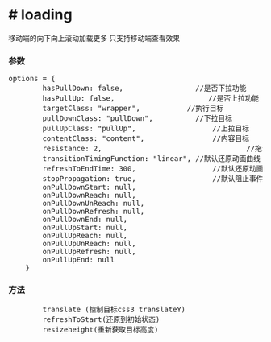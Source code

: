 <h1># loading</h1>
移动端的向下向上滚动加载更多
只支持移动端查看效果

<h3>参数</h3>
<pre>
options = {
		hasPullDown: false,     			//是否下拉功能
		hasPullUp: false,			  		   //是否上拉功能
		targetClass: "wrapper",     	  //执行目标
		pullDownClass: "pullDown", 			//下拉目标
		pullUpClass: "pullUp", 					//上拉目标
		contentClass: "content", 				//内容目标
		resistance: 2, 									//拖动阻力系数
		transitionTimingFunction: "linear", //默认还原动画曲线
		refreshToEndTime: 300, 					//默认还原动画时间
		stopPropagation: true,					//默认阻止事件的传播
		onPullDownStart: null,					
		onPullDownReach: null,
		onPullDownUnReach: null,
		onPullDownRefresh: null,
		onPullDownEnd: null,
		onPullUpStart: null,
		onPullUpReach: null,
		onPullUpUnReach: null,
		onPullUpRefresh: null,
		onPullUpEnd: null
	}
</pre>

<h3>方法 </h3>
<pre>
		translate (控制目标css3 translateY)
		refreshToStart(还原到初始状态)
		resizeheight(重新获取目标高度)
</pre>